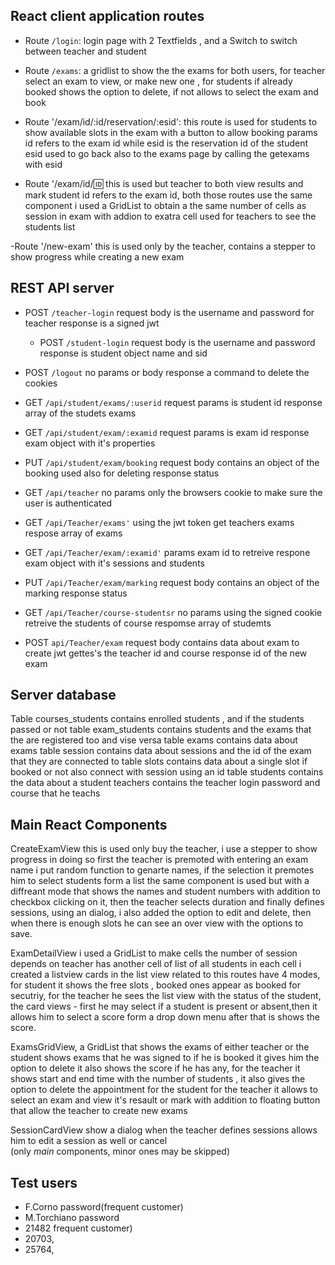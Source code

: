 ## React client application routes

- Route `/login`: login page with 2 Textfields , and a Switch to switch between teacher and student 
- Route `/exams`: a gridlist to show the the exams for both users, for teacher select an exam to view, or make new one , for students if already booked shows the option to delete, if not allows to select the exam and book 

- Route '/exam/id/:id/reservation/:esid': this route is used for students to show available slots in the exam with a button to allow booking
params id refers to the exam id while esid is the reservation id of the student esid used to go back also to the exams page by calling the getexams with esid

- Route '/exam/id/:id: this is used but teacher to both view results and mark student id refers to the exam id,
both those routes use the same component i used a GridList to obtain a the same number of cells as session in exam with addion to exatra cell used for teachers to see the students list 

-Route '/new-exam' this is used only by the teacher, contains a stepper to show progress while creating a new exam 



## REST API server

- POST `/teacher-login`
    request body is the username and password for teacher response is a signed jwt 
    
   - POST `/student-login`
    request body is the username and password response is student object name and sid
- POST `/logout`
   no params or body response a command to delete the cookies
    
- GET `/api/student/exams/:userid`
request params is student id 
response array of the studets exams

- GET `/api/student/exam/:examid`
request params is exam id 
response exam object with it's properties 

- PUT `/api/student/exam/booking`
request body contains an object of the booking used also for deleting response status


- GET `/api/teacher`
no params only the browsers cookie to make sure the user is authenticated

- GET `/api/Teacher/exams'`
using the jwt token get teachers exams respose array of exams 
- GET `/api/Teacher/exam/:examid'`
params exam id to retreive respone exam object with it's sessions and students

- PUT `/api/Teacher/exam/marking`
request body contains an object of the marking  response status

- GET `/api/Teacher/course-studentsr`
no params using the signed cookie retreive the students of course respomse array of studemts

- POST `api/Teacher/exam`
  request body contains data about exam to create jwt gettes's the teacher id and course response id of the new exam
   
   
## Server database

Table courses_students contains enrolled students , and if the students passed or not
table exam_students contains students and the exams that the are registered too and vise versa
table exams contains data about exams
table session contains data about sessions and the id of the exam that they are connected to
table slots contains data about a single slot if booked or not also connect with session using an id
table students contains the data about a student 
teachers contains the teacher login password and course that he teachs 

## Main React Components


  CreateExamView this is used only buy the teacher, i use a stepper to show progress in doing so first the teacher is premoted with entering an exam name i put random function to genarte names, if the selection it premotes him to select students form a list the same component is used but with a diffreant mode that shows the names and student numbers with addition to checkbox clicking on it, then the teacher selects duration and finally defines sessions, using an dialog, i also added the option to edit and delete, then when there is enough slots he can see an over view with the options to save.
  
  ExamDetailView i used a GridList to make cells the number of session depends on teacher has another cell of list of all students
in each cell i created a listview cards in the list view related to this routes have 4 modes, for student it shows the free slots , booked ones appear as booked for secutriy, for the teacher he sees the list view with the status of the student, the card views -  first he may select if a student is present or absent,then it allows him to select a score form a drop down menu after that is shows the score. 

  ExamsGridView, a GridList that shows the exams of either teacher or the student shows exams that he was signed to if he is booked it gives him the option to delete it also shows the score if he has any, for the teacher it shows start and end time with the number of students , it also gives the option to delete the appointment for the student for the teacher it allows to select an exam and view it's resault or mark with addition to floating button that allow the teacher to create new exams

SessionCardView show a dialog when the teacher defines sessions allows him to edit a session as well or cancel  
(only _main_ components, minor ones may be skipped)


## Test users

* F.Corno password(frequent customer)
* M.Torchiano password
* 21482  frequent customer)
* 20703, 
* 25764,  
